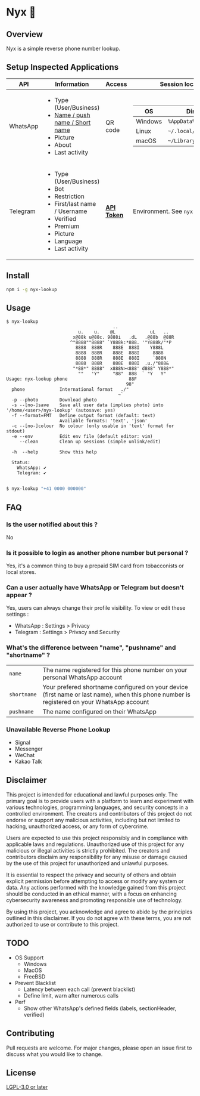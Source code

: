 # Nyx 🌙

## Overview

Nyx is a simple reverse phone number lookup.

## Setup Inspected Applications

| API | Information | Access | Session location |
|-|-|-|-|
| WhatsApp | <ul><li>Type (User/Business)</li><li>[Name / push name / Short name](#whats-the-difference-between-name-pushname-and-shortname-) </li><li>Picture</li><li>About</li><li>Last activity</li></ul> | QR code | <table><thead><tr><th>OS</th><th>Directory</th></tr></thead><tbody><tr><td>Windows</td><td>`%AppData%`</td></tr><tr><td>Linux</td><td>`~/.local/share`</td></tr><tr><td>macOS</td><td>`~/Library/Preferences`</td></tr></tbody></table> |
| Telegram | <ul><li>Type (User/Business)</li><li>Bot</li><li>Restriction</li><li>First/last name / Username</li><li>Verified</li><li>Premium</li><li>Picture</li><li>Language</li><li>Last activity</li></ul> | [**API Token**](https://my.telegram.org/apps) | Environment. See `nyx-lookup -e` |

## Install

```sh
npm i -g nyx-lookup
```

## Usage

```
$ nyx-lookup
                                        ..                      
                           u.    u.    @L             uL   ..   
                         x@88k u@88c. 9888i   .dL   .@88b  @88R 
                        ^"8888""8888" `Y888k:*888. '"Y888k/"*P  
                          8888  888R    888E  888I    Y888L     
                          8888  888R    888E  888I     8888     
                          8888  888R    888E  888I     `888N    
                          8888  888R    888E  888I  .u./"888&   
                         "*88*" 8888"  x888N><888' d888" Y888*" 
                           ""   'Y"     "88"  888  ` "Y   Y"    
Usage: nyx-lookup phone                       88F               
                                             98"                
  phone             International format   ./"                  
                                          ~`
  -p --photo        Download photo
  -s --[no-]save    Save all user data (implies photo) into '/home/<user>/nyx-lookup' (autosave: yes)
  -f --format=FMT   Define output format (default: text)
                    Available formats: 'text', 'json'
  -c --[no-]colour  No colour (only usable in 'text' format for stdout)
  -e --env          Edit env file (default editor: vim)
     --clean        Clean up sessions (simple unlink/edit)

  -h  --help        Show this help
  
  Status:
    WhatsApp: ✔
    Telegram: ✔
 
```
```sh
$ nyx-lookup "+41 0000 000000"
```

## FAQ

### Is the user notified about this ?
No

### Is it possible to login as another phone number but personal ?
Yes, it's a common thing to buy a prepaid SIM card from tobacconists or local stores.

### Can a user actually have WhatsApp or Telegram but doesn't appear ?
Yes, users can always change their profile visibility. To view or edit these settings :
* WhatsApp : Settings > Privacy
* Telegram : Settings > Privacy and Security

### What's the difference between "name", "pushname" and "shortname" ?
|||
|-|-|
| `name` | The name registered for this phone number on your personal WhatsApp account |
| `shortname` | Your prefered shortname configured on your device (first name or last name), when this phone number is registered on your WhatsApp account |
| `pushname` | The name configured on their WhatsApp |

### Unavailable Reverse Phone Lookup

* Signal
* Messenger
* WeChat
* Kakao Talk

## Disclaimer

This project is intended for educational and lawful purposes only. The primary goal is to provide users with a platform to learn and experiment with various technologies, programming languages, and security concepts in a controlled environment. The creators and contributors of this project do not endorse or support any malicious activities, including but not limited to hacking, unauthorized access, or any form of cybercrime.

Users are expected to use this project responsibly and in compliance with applicable laws and regulations. Unauthorized use of this project for any malicious or illegal activities is strictly prohibited. The creators and contributors disclaim any responsibility for any misuse or damage caused by the use of this project for unauthorized and unlawful purposes.

It is essential to respect the privacy and security of others and obtain explicit permission before attempting to access or modify any system or data. Any actions performed with the knowledge gained from this project should be conducted in an ethical manner, with a focus on enhancing cybersecurity awareness and promoting responsible use of technology.

By using this project, you acknowledge and agree to abide by the principles outlined in this disclaimer. If you do not agree with these terms, you are not authorized to use or contribute to this project.

## TODO

- OS Support
	- Windows
	- MacOS
	- FreeBSD
- Prevent Blacklist
	- Latency between each call (prevent blacklist)
	- Define limit, warn after numerous calls
- Perf
	- Show other WhatsApp's defined fields (labels, sectionHeader, verified)

## Contributing

Pull requests are welcome. For major changes, please open an issue first
to discuss what you would like to change.

## License

[LGPL-3.0 or later](LICENSE)
